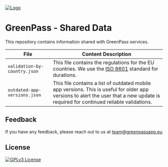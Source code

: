
[![Logo](https://greenpassapp.eu/assets/presskit/logos/GreenPass_Logo.svg)](https://greenpassapp.eu/)
# GreenPass - Shared Data

This repository contains information shared with GreenPass services.

File | Content Description
--- | ---
`validation-by-country.json` | This file contains the regulations for the EU countries. We use the [ISO 8601](https://en.wikipedia.org/wiki/ISO_8601 "ISO 8601") standard for durations.
`outdated-app-versions.json` | This file contains a list of outdated mobile app versions. This is useful for older app versions to alert the user that a new update is required for continued reliable validations.

## Feedback

If you have any feedback, please reach out to us at team@greenpassapp.eu

## License

[![GPLv3 License](https://img.shields.io/badge/License-GPL%20v3-yellow.svg)](https://opensource.org/licenses/GPL-3.0)
